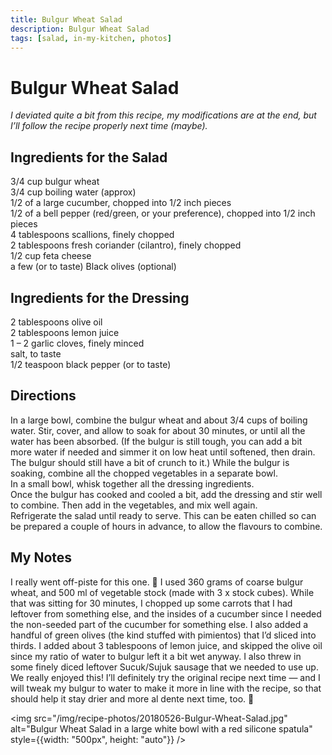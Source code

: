 ```yaml
---
title: Bulgur Wheat Salad
description: Bulgur Wheat Salad
tags: [salad, in-my-kitchen, photos]
---
```


# Bulgur Wheat Salad
*I deviated quite a bit from this recipe, my modifications are at the end, but I’ll follow the recipe properly next time (maybe).*

## Ingredients for the Salad
3/4 cup bulgur wheat  
3/4 cup boiling water (approx)  
1/2 of a large cucumber, chopped into 1/2 inch pieces  
1/2 of a bell pepper (red/green, or your preference), chopped into 1/2 inch pieces  
4 tablespoons scallions, finely chopped  
2 tablespoons fresh coriander (cilantro), finely chopped  
1/2 cup feta cheese  
a few (or to taste) Black olives (optional)

## Ingredients for the Dressing
2 tablespoons olive oil  
2 tablespoons lemon juice  
1 – 2 garlic cloves, finely minced  
salt, to taste  
1/2 teaspoon black pepper (or to taste)

## Directions
In a large bowl, combine the bulgur wheat and about 3/4 cups of boiling water. Stir, cover, and allow to soak for about 30 minutes, or until all the water has been absorbed. (If the bulgur is still tough, you can add a bit more water if needed and simmer it on low heat until softened, then drain. The bulgur should still have a bit of crunch to it.)
While the bulgur is soaking, combine all the chopped vegetables in a separate bowl.  
In a small bowl, whisk together all the dressing ingredients.  
Once the bulgur has cooked and cooled a bit, add the dressing and stir well to combine. Then add in the vegetables, and mix well again.  
Refrigerate the salad until ready to serve. This can be eaten chilled so can be prepared a couple of hours in advance, to allow the flavours to combine.

## My Notes
I really went off-piste for this one. 🙂 I used 360 grams of coarse bulgur wheat, and 500 ml of vegetable stock (made with 3 x stock cubes). While that was sitting for 30 minutes, I chopped up some carrots that I had leftover from something else, and the insides of a cucumber since I needed the non-seeded part of the cucumber for something else. I also added a handful of green olives (the kind stuffed with pimientos) that I’d sliced into thirds. I added about 3 tablespoons of lemon juice, and skipped the olive oil since my ratio of water to bulgur left it a bit wet anyway. I also threw in some finely diced leftover Sucuk/Sujuk sausage that we needed to use up.  
We really enjoyed this! I’ll definitely try the original recipe next time — and I will tweak my bulgur to water to make it more in line with the recipe, so that should help it stay drier and more al dente next time, too. 🙂

<img src="/img/recipe-photos/20180526-Bulgur-Wheat-Salad.jpg" alt="Bulgur Wheat Salad in a large white bowl with a red silicone spatula" style={{width: "500px", height: "auto"}} />

